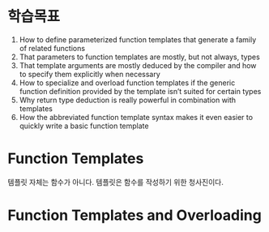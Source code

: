 학습목표
=

1. How to define parameterized function templates that generate a family of related functions
2. That parameters to function templates are mostly, but not always, types
3. That template arguments are mostly deduced by the compiler and how to specify them explicitly when necessary
4. How to specialize and overload function templates if the generic function definition provided by the template isn’t suited for certain types
5. Why return type deduction is really powerful in combination with templates
6. How the abbreviated function template syntax makes it even easier to quickly write a basic function template

Function Templates
=
템플릿 자체는 함수가 아니다. 템플릿은 함수를 작성하기 위한 청사진이다.

Function Templates and Overloading
=
